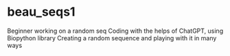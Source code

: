 # beau_seqs1
Beginner working on a random seq 
Coding with the helps of ChatGPT, using Biopython library
Creating a random sequence and playing with it in many ways

